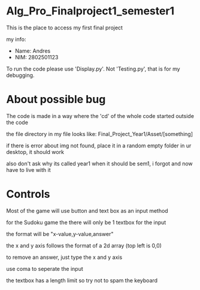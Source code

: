 # Alg_Pro_Finalproject1_semester1
<p>This is the  place to access my first final project</p>
<p>my info:</p>
<ul>
  <li>Name: Andres</li>
  <li>NIM: 2802501123</li>
</ul>
<p>To run the code please use 'Display.py'. Not 'Testing.py', that is for my debugging.</p>
<h1>About possible bug</h1>
<p>The code is made in a way where the 'cd' of the whole code started outside the code</p>
<p>the file directory in my file looks like: Final_Project_Year1/Asset/[something]</p>
<p>if there is error about img not found, place it in a random empty folder in ur desktop, it should work</p>
<p>also don't ask why its called year1 when it should be sem1, i forgot and now have to live with it</p>
<h1>Controls</h1>
<p>Most of the game will use button and text box as an input method</p>
<p>for the Sudoku game the there will only be 1 textbox for the input</p>
<p>the format will be "x-value,y-value,answer"</p>
<p>the x and y axis follows the format of a 2d array (top left is 0,0)</p>
<p>to remove an answer, just type the x and y axis</p>
<p>use coma to seperate the input</p>
<p>the textbox has a length limit so try not to spam the keyboard</p>
